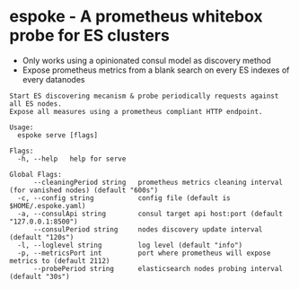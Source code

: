 # espoke - A prometheus whitebox probe for ES clusters

* Only works using a opinionated consul model as discovery method
* Expose prometheus metrics from a blank search on every ES indexes of every datanodes

```
Start ES discovering mecanism & probe periodically requests against all ES nodes.
Expose all measures using a prometheus compliant HTTP endpoint.

Usage:
  espoke serve [flags]

Flags:
  -h, --help   help for serve

Global Flags:
      --cleaningPeriod string   prometheus metrics cleaning interval (for vanished nodes) (default "600s")
  -c, --config string           config file (default is $HOME/.espoke.yaml)
  -a, --consulApi string        consul target api host:port (default "127.0.0.1:8500")
      --consulPeriod string     nodes discovery update interval (default "120s")
  -l, --loglevel string         log level (default "info")
  -p, --metricsPort int         port where prometheus will expose metrics to (default 2112)
      --probePeriod string      elasticsearch nodes probing interval (default "30s")
```